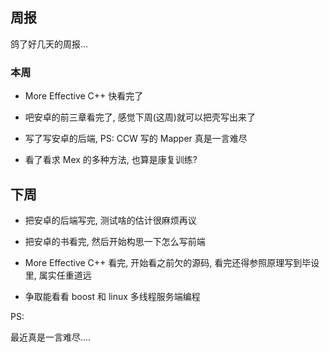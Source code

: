 ## 周报

鸽了好几天的周报...

### 本周

- More Effective C++ 快看完了
  
- 吧安卓的前三章看完了, 感觉下周(这周)就可以把壳写出来了
  
- 写了写安卓的后端, PS: CCW 写的 Mapper 真是一言难尽
  
- 看了看求 Mex 的多种方法, 也算是康复训练?
  

## 下周

- 把安卓的后端写完, 测试啥的估计很麻烦再议
  
- 把安卓的书看完, 然后开始构思一下怎么写前端
  
- More Effective C++ 看完, 开始看之前欠的源码, 看完还得参照原理写到毕设里, 属实任重道远
  
- 争取能看看 boost 和 linux 多线程服务端编程
  

PS:

最近真是一言难尽....
